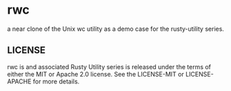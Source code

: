 # rwc
a near clone of the Unix wc utility as a demo case for the rusty-utility series.

## LICENSE
rwc is and associated Rusty Utility series is released under the terms of either the MIT or Apache 2.0 license. See the LICENSE-MIT or LICENSE-APACHE for more details.
